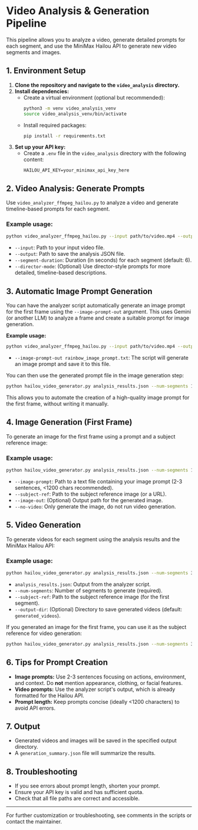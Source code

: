 # Video Analysis & Generation Pipeline

This pipeline allows you to analyze a video, generate detailed prompts for each segment, and use the MiniMax Hailou API to generate new video segments and images.

## 1. Environment Setup

1. **Clone the repository and navigate to the `video_analysis` directory.**
2. **Install dependencies:**
   - Create a virtual environment (optional but recommended):
     ```sh
     python3 -m venv video_analysis_venv
     source video_analysis_venv/bin/activate
     ```
   - Install required packages:
     ```sh
     pip install -r requirements.txt
     ```
3. **Set up your API key:**
   - Create a `.env` file in the `video_analysis` directory with the following content:
     ```
     HAILOU_API_KEY=your_minimax_api_key_here
     ```

## 2. Video Analysis: Generate Prompts

Use `video_analyzer_ffmpeg_hailou.py` to analyze a video and generate timeline-based prompts for each segment.

### Example usage:
```sh
python video_analyzer_ffmpeg_hailou.py --input path/to/video.mp4 --output analysis_results.json --segment-duration 6 --director-mode
```
- `--input`: Path to your input video file.
- `--output`: Path to save the analysis JSON file.
- `--segment-duration`: Duration (in seconds) for each segment (default: 6).
- `--director-mode`: (Optional) Use director-style prompts for more detailed, timeline-based descriptions.

## 3. Automatic Image Prompt Generation

You can have the analyzer script automatically generate an image prompt for the first frame using the `--image-prompt-out` argument. This uses Gemini (or another LLM) to analyze a frame and create a suitable prompt for image generation.

**Example usage:**
```sh
python video_analyzer_ffmpeg_hailou.py --input path/to/video.mp4 --output analysis_results.json --image-prompt-out rainbow_image_prompt.txt
```
- `--image-prompt-out rainbow_image_prompt.txt`: The script will generate an image prompt and save it to this file.

You can then use the generated prompt file in the image generation step:
```sh
python hailou_video_generator.py analysis_results.json --num-segments 1 --subject-ref path/to/subject.png --image-prompt rainbow_image_prompt.txt --image-out generated_image.png --no-video
```

This allows you to automate the creation of a high-quality image prompt for the first frame, without writing it manually.

## 4. Image Generation (First Frame)

To generate an image for the first frame using a prompt and a subject reference image:

### Example usage:
```sh
python hailou_video_generator.py analysis_results.json --num-segments 1 --subject-ref path/to/subject.png --image-prompt path/to/prompt.txt --image-out generated_image.png --no-video
```
- `--image-prompt`: Path to a text file containing your image prompt (2-3 sentences, <1200 chars recommended).
- `--subject-ref`: Path to the subject reference image (or a URL).
- `--image-out`: (Optional) Output path for the generated image.
- `--no-video`: Only generate the image, do not run video generation.

## 5. Video Generation

To generate videos for each segment using the analysis results and the MiniMax Hailou API:

### Example usage:
```sh
python hailou_video_generator.py analysis_results.json --num-segments 3 --subject-ref path/to/subject.png --output-dir generated_videos
```
- `analysis_results.json`: Output from the analyzer script.
- `--num-segments`: Number of segments to generate (required).
- `--subject-ref`: Path to the subject reference image (for the first segment).
- `--output-dir`: (Optional) Directory to save generated videos (default: `generated_videos`).

If you generated an image for the first frame, you can use it as the subject reference for video generation:
```sh
python hailou_video_generator.py analysis_results.json --num-segments 3 --subject-ref generated_image.png --output-dir generated_videos
```

## 6. Tips for Prompt Creation
- **Image prompts:** Use 2-3 sentences focusing on actions, environment, and context. Do **not** mention appearance, clothing, or facial features.
- **Video prompts:** Use the analyzer script's output, which is already formatted for the Hailou API.
- **Prompt length:** Keep prompts concise (ideally <1200 characters) to avoid API errors.

## 7. Output
- Generated videos and images will be saved in the specified output directory.
- A `generation_summary.json` file will summarize the results.

## 8. Troubleshooting
- If you see errors about prompt length, shorten your prompt.
- Ensure your API key is valid and has sufficient quota.
- Check that all file paths are correct and accessible.

---

For further customization or troubleshooting, see comments in the scripts or contact the maintainer. 